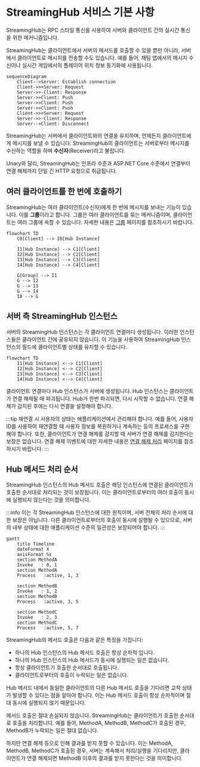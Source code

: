 # StreamingHub 서비스 기본 사항

StreamingHub는 RPC 스타일 통신을 사용하여 서버와 클라이언트 간의 실시간 통신을 위한 메커니즘입니다.

StreamingHub는 클라이언트에서 서버의 메서드를 호출할 수 있을 뿐만 아니라, 서버에서 클라이언트로 메시지를 전송할 수도 있습니다. 예를 들어, 채팅 앱에서의 메시지 수신이나 실시간 게임에서의 플레이어 위치 정보 동기화에 사용됩니다.

```mermaid
sequenceDiagram
    Client-->Server: Establish connection
    Client->>+Server: Request
    Server->>-Client: Response
    Server->>Client: Push
    Server->>Client: Push
    Server->>Client: Push
    Client->>+Server: Request
    Server->>-Client: Response
    Server-->Client: Disconnect
```

StreamingHub는 서버에서 클라이언트와의 연결을 유지하며, 언제든지 클라이언트에게 메시지를 보낼 수 있습니다. StreamingHub의 클라이언트는 서버로부터 메시지를 수신하는 역할을 하며 **수신자**(Receiver)라고 불립니다.

Unary와 달리, StreamingHub는 인프라 수준과 ASP.NET Core 수준에서 연결부터 연결 해제까지 단일 긴 HTTP 요청으로 취급됩니다.

## 여러 클라이언트를 한 번에 호출하기

StreamingHub는 여러 클라이언트(수신자)에게 한 번에 메시지를 보내는 기능이 있습니다. 이를 **그룹**이라고 합니다. 그룹은 여러 클라이언트를 묶는 메커니즘이며, 클라이언트는 여러 그룹에 속할 수 있습니다. 자세한 내용은 [그룹](../group) 페이지를 참조하시기 바랍니다.

```mermaid
flowchart TD
    C0[Client] --> I0[Hub Instance]

    I1[Hub Instance] --> C1[Client]
    I2[Hub Instance] --> C2[Client]
    I3[Hub Instance] --> C3[Client]
    I4[Hub Instance] --> C4[Client]

    G[Group] --> I1
    G --> I2
    G --> I3
    G --> I4
    I0 --> G
```


## 서버 측 StreamingHub 인스턴스
서버의 StreamingHub 인스턴스는 각 클라이언트 연결마다 생성됩니다. 이러한 인스턴스들은 클라이언트 간에 공유되지 않습니다. 이 기능을 사용하여 StreamingHub 인스턴스의 필드에 클라이언트별 상태를 유지할 수 있습니다.

```mermaid
flowchart TD
    I1[Hub Instance] <--> C1[Client]
    I2[Hub Instance] <--> C2[Client]
    I3[Hub Instance] <--> C3[Client]
    I4[Hub Instance] <--> C4[Client]
```

클라이언트 연결마다 Hub 인스턴스가 서버에 생성됩니다. Hub 인스턴스는 클라이언트가 연결 해제될 때 파괴됩니다. Hub가 한번 파괴되면, 다시 시작할 수 없습니다. 연결 해제가 감지된 후에는 다시 연결을 설정해야 합니다.

:::tip
재연결 시 사용자의 상태는 애플리케이션에서 관리해야 합니다. 예를 들어, 사용자 ID를 사용하여 재연결할 때 사용자 정보를 복원하거나 계속하는 등의 프로세스를 구현해야 합니다. 또한, 클라이언트가 연결 해제를 감지할 때 서버가 연결 해제를 감지한다는 보장은 없습니다. 연결 해제 이벤트에 대한 자세한 내용은 [연결 해제 처리](disconnection) 페이지를 참조하시기 바랍니다.
:::

## Hub 메서드 처리 순서

StreamingHub 인스턴스의 Hub 메서드 호출은 해당 인스턴스에 연결된 클라이언트가 호출한 순서대로 처리되는 것이 보장됩니다. 이는 클라이언트로부터의 여러 호출이 동시에 실행되지 않는다는 것을 의미합니다.

:::info
이는 각 StreamingHub 인스턴스에 대한 원칙이며, 서버 전체의 처리 순서에 대한 보장은 아닙니다. 다른 클라이언트로부터의 호출이 동시에 실행될 수 있으므로, 서버의 내부 상태에 대한 애플리케이션 수준의 일관성은 보장되어야 합니다.
:::

```mermaid
gantt
    title Timeline
    dateFormat X
    axisFormat %s
    section MethodA
    Invoke   : 0, 1
    section MethodA
    Process   :active, 1, 3

    section MethodB
    Invoke   : 1, 2
    section MethodB
    Process   :active, 3, 5

    section MethodC
    Invoke   : 2, 3
    section MethodC
    Process   :active, 5, 7
```


StreamingHub의 메서드 호출은 다음과 같은 특징을 가집니다:

- 하나의 Hub 인스턴스의 Hub 메서드 호출은 항상 순차적 입니다.
- 하나의 Hub 인스턴스의 Hub 메서드가 동시에 실행되는 일은 없습니다.
- 항상 클라이언트가 호출한 순서대로 호출됩니다.
- 클라이언트로부터의 호출이 누락되는 일은 없습니다.

Hub 메서드 내에서 동일한 클라이언트의 다른 Hub 메서드 호출을 기다리면 교착 상태가 발생할 수 있다는 점을 알아야 합니다. 이는 Hub 메서드 호출이 항상 순차적이며 절대 동시에 실행되지 않기 때문입니다.

메서드 호출은 절대 손실되지 않습니다. StreamingHub는 클라이언트가 호출한 순서대로 호출을 처리합니다. 예를 들어, MethodA, MethodB, MethodC가 호출된 경우, MethodB가 누락되는 일은 절대 없습니다.

하지만 연결 해제 등으로 인해 결과를 받지 못할 수 있습니다. 이는 MethodA, MethodB, MethodC가 호출된 경우, 서버는 계속해서 처리/실행을 기다리지만, 클라이언트가 연결 해제되면 MethodB 이후의 결과를 받지 못한다는 것을 의미합니다.
